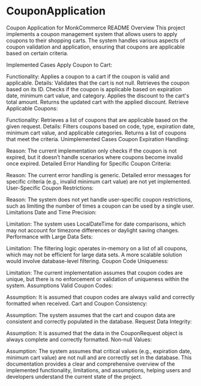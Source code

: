 # CouponApplication
Coupon Application for MonkCommerce
README
Overview
This project implements a coupon management system that allows users to apply coupons to their shopping carts. The system handles various aspects of coupon validation and application, ensuring that coupons are applicable based on certain criteria.

Implemented Cases
Apply Coupon to Cart:

Functionality: Applies a coupon to a cart if the coupon is valid and applicable.
Details:
Validates that the cart is not null.
Retrieves the coupon based on its ID.
Checks if the coupon is applicable based on expiration date, minimum cart value, and category.
Applies the discount to the cart's total amount.
Returns the updated cart with the applied discount.
Retrieve Applicable Coupons:

Functionality: Retrieves a list of coupons that are applicable based on the given request.
Details:
Filters coupons based on code, type, expiration date, minimum cart value, and applicable categories.
Returns a list of coupons that meet the criteria.
Unimplemented Cases
Coupon Expiration Handling:

Reason: The current implementation only checks if the coupon is not expired, but it doesn’t handle scenarios where coupons become invalid once expired.
Detailed Error Handling for Specific Coupon Criteria:

Reason: The current error handling is generic. Detailed error messages for specific criteria (e.g., invalid minimum cart value) are not yet implemented.
User-Specific Coupon Restrictions:

Reason: The system does not yet handle user-specific coupon restrictions, such as limiting the number of times a coupon can be used by a single user.
Limitations
Date and Time Precision:

Limitation: The system uses LocalDateTime for date comparisons, which may not account for timezone differences or daylight saving changes.
Performance with Large Data Sets:

Limitation: The filtering logic operates in-memory on a list of all coupons, which may not be efficient for large data sets. A more scalable solution would involve database-level filtering.
Coupon Code Uniqueness:

Limitation: The current implementation assumes that coupon codes are unique, but there is no enforcement or validation of uniqueness within the system.
Assumptions
Valid Coupon Codes:

Assumption: It is assumed that coupon codes are always valid and correctly formatted when received.
Cart and Coupon Consistency:

Assumption: The system assumes that the cart and coupon data are consistent and correctly populated in the database.
Request Data Integrity:

Assumption: It is assumed that the data in the CouponRequest object is always complete and correctly formatted.
Non-null Values:

Assumption: The system assumes that critical values (e.g., expiration date, minimum cart value) are not null and are correctly set in the database.
This documentation provides a clear and comprehensive overview of the implemented functionality, limitations, and assumptions, helping users and developers understand the current state of the project.
